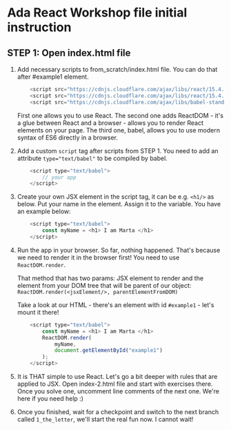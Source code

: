 # Ada React Workshop file initial instruction

## STEP 1: Open index.html file

1. Add necessary scripts to from_scratch/index.html file. You can do that after #example1 element.

    ```javascript
        <script src="https://cdnjs.cloudflare.com/ajax/libs/react/15.4.2/react.js"></script>
        <script src="https://cdnjs.cloudflare.com/ajax/libs/react/15.4.2/react-dom.js"></script>
        <script src="https://cdnjs.cloudflare.com/ajax/libs/babel-standalone/6.21.1/babel.min.js"></script>
    ```

    First one allows you to use React.
    The second one adds ReactDOM - it's a glue between React and a browser - allows you to render React elements on your page.
    The third one, babel, allows you to use modern syntax of ES6 directly in a browser.

2. Add a custom `script` tag after scripts from STEP 1. You need to add an attribute `type="text/babel"` to be compiled by babel.

    ```javascript
        <script type="text/babel">
            // your app
        </script>
    ```

3. Create your own JSX element in the script tag, it can be e.g. `<h1/>` as below. Put your name in the element. Assign it to the variable. You have an example below:

    ```javascript
        <script type="text/babel">
            const myName = <h1> I am Marta </h1>
        </script>
    ```

4. Run the app in your browser. So far, nothing happened. That's because we need to render it in the browser first! You need to use `ReactDOM.render`. 

    That method that has two params: JSX element to render and the element from your DOM tree that will be parent of our object:
        `ReactDOM.render(<jsxElement/>, parentElementFromDOM)`

    Take a look at our HTML - there's an element with id `#example1` - let's mount it there!

    ```javascript
        <script type="text/babel">
            const myName = <h1> I am Marta </h1>
            ReactDOM.render(
                myName,
                document.getElementById("example1")
            );
        </script>
    ```

5. It is THAT simple to use React. Let's go a bit deeper with rules that are applied to JSX. Open index-2.html file and start with exercises there. Once you solve one, uncomment line comments of the next one. We're here if you need help :)

6. Once you finished, wait for a checkpoint and switch to the next branch called `1_the_letter`, we'll start the real fun now. I cannot wait!
